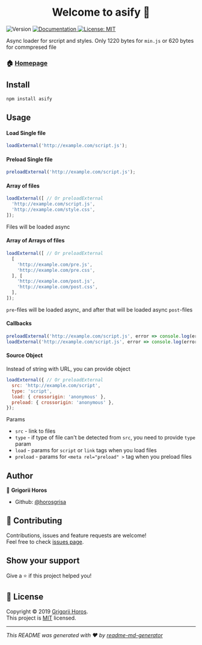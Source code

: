 <h1 align="center">Welcome to asify 👋</h1>
<p>
  <img alt="Version" src="https://img.shields.io/npm/v/asify.svg">
  <a href="https://github.com/horosgrisa/asify">
    <img alt="Documentation" src="https://img.shields.io/badge/documentation-yes-brightgreen.svg" target="_blank" />
  </a>
  <a href="https://github.com/horosgrisa/asify/LICENSE">
    <img alt="License: MIT" src="https://img.shields.io/badge/License-MIT-yellow.svg" target="_blank" />
  </a>
</p>

Async loader for srcript and styles. 
Only 1220 bytes for `min.js` or 620 bytes for commpresed file

### 🏠 [Homepage](https://github.com/horosgrisa/asify)

## Install

```sh
npm install asify
```

## Usage

#### Load Single file

```js
loadExternal('http://example.com/script.js');
```
#### Preload Single file

```js
preloadExternal('http://example.com/script.js');
```

#### Array of files

```js
loadExternal([ // Or preloadExternal
  'http://example.com/script.js',
  'http://example.com/style.css',
]);
```

Files will be loaded async

#### Array of Arrays of files

```js
loadExternal([ // Or preloadExternal
  [
    'http://example.com/pre.js',
    'http://example.com/pre.css',
  ], [
    'http://example.com/post.js',
    'http://example.com/post.css',
  ],
]);
```

`pre`-files will be loaded async, and after that will be loaded async `post`-files

#### Callbacks

```js
preloadExternal('http://example.com/script.js', error => console.log(error));
loadExternal('http://example.com/script.js', error => console.log(error));
```

#### Source Object 

Instead of string with URL, you can provide object

```js
loadExternal({ // Or preloadExternal
  src: 'http://example.com/script',
  type: 'script',
  load: { crossorigin: 'anonymous' },
  preload: { crossorigin: 'anonymous' },
});
```

Params

* `src` - link to files
* `type` - if type of file can't be detected from `src`, you need to provide `type` param
* `load` - params for `script` or `link` tags when you load files
* `preload` - params for `<meta rel="preload" >` tag when you preload files

## Author

👤 **Grigorii Horos**

* Github: [@horosgrisa](https://github.com/horosgrisa)

## 🤝 Contributing

Contributions, issues and feature requests are welcome!<br />Feel free to check [issues page](https://github.com/horosgrisa/asify/issues).

## Show your support

Give a ⭐️ if this project helped you!

## 📝 License

Copyright © 2019 [Grigorii Horos](https://github.com/horosgrisa).<br />
This project is [MIT](https://github.com/horosgrisa/asify/LICENSE) licensed.

***
_This README was generated with ❤️ by [readme-md-generator](https://github.com/kefranabg/readme-md-generator)_
